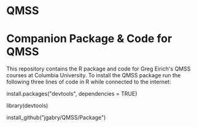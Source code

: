QMSS
====


Companion Package &amp; Code for QMSS
=======
This repository contains the R package and code for Greg Eirich's QMSS courses at Columbia University. To install the QMSS package run the following three lines of code in R while connected to the internet:



install.packages("devtools", dependencies = TRUE)

library(devtools)

install_github("jgabry/QMSS/Package")

